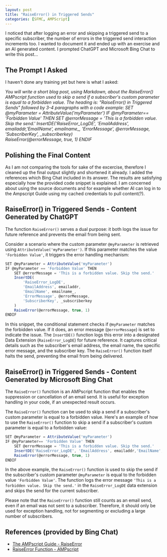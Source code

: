 ```yaml
---
layout: post
title: "RaiseError() in Triggered Sends"
categories: [SFMC, AMPScript]
---
```

I noticed that after logging an error and skipping a triggered send to a specific subscriber, the number of errors in the triggered send interaction increments too. I wanted to document it and ended up with an exercise and an AI generated content. I prompted ChatGPT and Microsoft Bing Chat to write this post&hellip;

## The Prompt I Asked
I haven't done any training yet but here is what I asked:

*You will write a short blog post, using Markdown, about the RaiseError() AMPscript function used to skip a send if a subscriber's custom parameter is equal to a forbidden value. The heading is: "RaiseError() in Triggered Sends" followed by 3-4 paragraphs with a code example:
SET @myParameter = AttributeValue('myParameter')
IF @myParameter== 'Forbidden Value' THEN
    SET @errorMessage = 'This is a forbidden value. Skip the send.'
    InsertDE('RaiseError_LogDE', 'EmailAddress', emailaddr,'EmailName', emailname_, 'ErrorMessage', @errorMessage, 'SubscriberKey', _subscriberkey)  
    RaiseError(@errorMessage, true, 1)
ENDIF*

## Polishing the Final Content
As I am not comparing the tools for sake of the excercise, therefore I cleaned up the final output slightly and shortened it already. I added the references which Bing Chat included in its answer. 
The results are satisfying especially how the provided code snippet is explained. I am concerned about using the source documents and for example whether AI can log in to the Ampscript Guide using my cached credentials to pull content(?).

## RaiseError() in Triggered Sends - Content Generated by ChatGPT
The function `RaiseError()` serves a dual purpose: it both logs the issue for future reference and prevents the email from being sent.

Consider a scenario where the custom parameter `@myParameter` is retrieved using `AttributeValue('myParameter')`. If this parameter matches the value `'Forbidden Value'`, it triggers the error handling mechanism:

```javascript
SET @myParameter = AttributeValue('myParameter')
IF @myParameter == 'Forbidden Value' THEN
    SET @errorMessage = 'This is a forbidden value. Skip the send.'
    InsertDE(
        'RaiseError_LogDE',
        'EmailAddress', emailaddr,
        'EmailName', emailname_,
        'ErrorMessage', @errorMessage,
        'SubscriberKey', _subscriberkey
    )
    RaiseError(@errorMessage, true, 1)
ENDIF
```

In this snippet, the conditional statement checks if `@myParameter` matches the forbidden value. If it does, an error message (`@errorMessage`) is set to indicate the issue. The `InsertDE()` function logs this error into a designated Data Extension (`RaiseError_LogDE`) for future reference. It captures critical details such as the subscriber's email address, the email name, the specific error message, and the subscriber key.
The `RaiseError()` function itself halts the send, preventing the email from being delivered. 

## RaiseError() in Triggered Sends - Content Generated by Microsoft Bing Chat
The `RaiseError()` function is an AMPscript function that enables the suppression or cancellation of an email send. It is useful for exception handling in your code, if an unexpected result occurs.

The `RaiseError()` function can be used to skip a send if a subscriber's custom parameter is equal to a forbidden value. Here's an example of how to use the `RaiseError()` function to skip a send if a subscriber's custom parameter is equal to a forbidden value:

```javascript
SET @myParameter = AttributeValue('myParameter')
IF @myParameter== 'Forbidden Value' THEN
    SET @errorMessage = 'This is a forbidden value. Skip the send.'
    InsertDE('RaiseError_LogDE', 'EmailAddress', emailaddr,'EmailName', emailname_, 'ErrorMessage', @errorMessage, 'SubscriberKey', _subscriberkey)  
    RaiseError(@errorMessage, true, 1)
ENDIF
```

In the above example, the `RaiseError()` function is used to skip the send if the subscriber's custom parameter `@myParameter` is equal to the forbidden value `'Forbidden Value'`. The function logs the error message `'This is a forbidden value. Skip the send.'` in the `RaiseError_LogDE` data extension and skips the send for the current subscriber.

Please note that the `RaiseError()` function still counts as an email send, even if an email was not sent to a subscriber. Therefore, it should only be used for exception handling, not for segmenting or excluding a large number of subscribers.

## References (provided by Bing Chat)
*   [The AMPscript Guide - RaiseError](https://ampscript.guide/raiseerror/)
*   [RaiseError Function - AMPscript](https://ampscript.com/raiseerror-function/)
